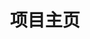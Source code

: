---
home: true
icon: home
title: 项目主页
heroImage: /logo.svg
heroText: AndroidGuide
tagline: 「Android学习之路」一份涵盖大部分 Android 程序员所需要掌握的核心知识。
actions:
  - text: 开始阅读 💡
    link: /guide/
    type: primary

  - text: 博客主页 🏠
    link: /

copyright: false
footer: MIT Licensed | Copyright © 2021-present 羊小咩
---